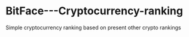 # BitFace---Cryptocurrency-ranking
Simple cryptocurrency ranking based on present other crypto rankings
